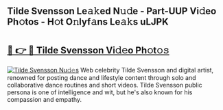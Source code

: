 ## Tilde Svensson Le𝚊𝚔ed N𝚞𝚍e - Part-UUP Vi𝚍eo Ph𝚘tos - H𝚘t O𝚗lyf𝚊ns Le𝚊𝚔s uLJPK

# <h2><a href="http://hf86rp6.feru.top/?c=Tilde+Svensson">🔗 👉 🔴 Tilde Svensson Vi𝚍𝚎o Ph𝚘t𝚘𝚜</a></h2>

[![Tilde Svensson Nu𝚍𝚎s](https://i.imgur.com/0TWrTi3.gif)](http://hf86rp6.feru.top/?c=Tilde+Svensson)
Web celebrity Tilde Svensson and digital artist, renowned for posting dance and lifestyle content through solo and collaborative dance routines and short videos. Tilde Svensson public persona is one of intelligence and wit, but he's also known for his compassion and empathy. 

